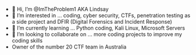 - 👋 Hi, I’m @ImTheProblem1 AKA Lindsay
- 👀 I’m interested in ... coding, cyber security, CTFs, penetration testing as a side project and DFIR (Digital Forensics and Incident Response)
- 🌱 I’m currently learning ... Python coding, Kali Linux, Microsoft Servers
- 💞️ I’m looking to collaborate on ... more coding projects to improve my coding skills
- Owner of the number 20 CTF team in Australia
<!---
ImTheProblem1/ImTheProblem1 is a ✨ special ✨ repository because its `README.md` (this file) appears on your GitHub profile.
You can click the Preview link to take a look at your changes.
--->
